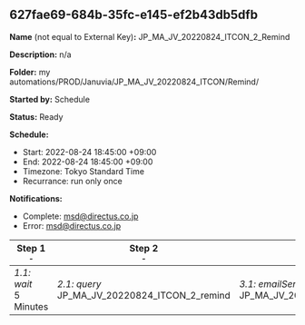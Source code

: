 ## 627fae69-684b-35fc-e145-ef2b43db5dfb

**Name** (not equal to External Key)**:** JP_MA_JV_20220824_ITCON_2_Remind


**Description:** n/a

**Folder:** my automations/PROD/Januvia/JP_MA_JV_20220824_ITCON/Remind/

**Started by:** Schedule

**Status:** Ready

**Schedule:**

* Start: 2022-08-24 18:45:00 +09:00
* End: 2022-08-24 18:45:00 +09:00
* Timezone: Tokyo Standard Time
* Recurrance: run only once

**Notifications:**

* Complete: msd@directus.co.jp
* Error: msd@directus.co.jp

| Step 1<br>_<small>-</small>_ | Step 2<br>_<small>-</small>_ | Step 3<br>_<small>-</small>_ |
| --- | --- | --- |
| _1.1: wait_<br>5 Minutes | _2.1: query_<br>JP_MA_JV_20220824_ITCON_2_remind | _3.1: emailSend_<br>JP_MA_JV_20220824_ITCON_2_remind |
